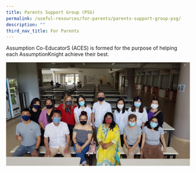 ```yaml
---
title: Parents Support Group (PSG)
permalink: /useful-resources/for-parents/parents-support-group-psg/
description: ""
third_nav_title: For Parents
---
```

Assumption Co-EducatorS (ACES) is formed for the purpose of helping each AssumptionKnight achieve their best.

![Parents Support Group (PSG)](/images/WhatsApp%20Image%202021-08-25.jpeg)